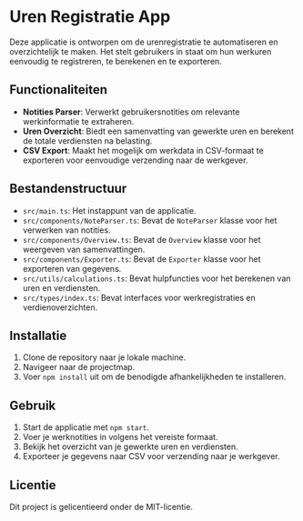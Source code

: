 # Uren Registratie App

Deze applicatie is ontworpen om de urenregistratie te automatiseren en overzichtelijk te maken. Het stelt gebruikers in staat om hun werkuren eenvoudig te registreren, te berekenen en te exporteren.

## Functionaliteiten

- **Notities Parser**: Verwerkt gebruikersnotities om relevante werkinformatie te extraheren.
- **Uren Overzicht**: Biedt een samenvatting van gewerkte uren en berekent de totale verdiensten na belasting.
- **CSV Export**: Maakt het mogelijk om werkdata in CSV-formaat te exporteren voor eenvoudige verzending naar de werkgever.

## Bestandenstructuur

- `src/main.ts`: Het instappunt van de applicatie.
- `src/components/NoteParser.ts`: Bevat de `NoteParser` klasse voor het verwerken van notities.
- `src/components/Overview.ts`: Bevat de `Overview` klasse voor het weergeven van samenvattingen.
- `src/components/Exporter.ts`: Bevat de `Exporter` klasse voor het exporteren van gegevens.
- `src/utils/calculations.ts`: Bevat hulpfuncties voor het berekenen van uren en verdiensten.
- `src/types/index.ts`: Bevat interfaces voor werkregistraties en verdienoverzichten.

## Installatie

1. Clone de repository naar je lokale machine.
2. Navigeer naar de projectmap.
3. Voer `npm install` uit om de benodigde afhankelijkheden te installeren.

## Gebruik

1. Start de applicatie met `npm start`.
2. Voer je werknotities in volgens het vereiste formaat.
3. Bekijk het overzicht van je gewerkte uren en verdiensten.
4. Exporteer je gegevens naar CSV voor verzending naar je werkgever.

## Licentie

Dit project is gelicentieerd onder de MIT-licentie.